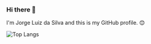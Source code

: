 ### Hi there 👋

I'm Jorge Luiz da Silva and this is my GitHub profile. 😊

![Top Langs](https://github-readme-stats.vercel.app/api/top-langs/?username=jlsilva01&layout=compact&show_icons=true&theme=dark)


